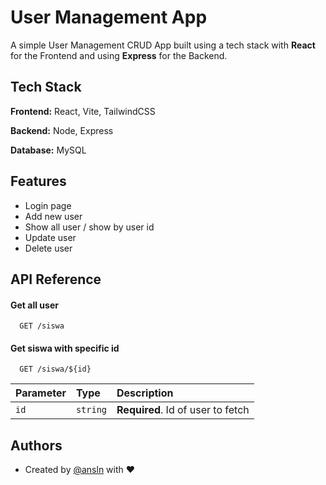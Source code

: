 # User Management App

A simple User Management CRUD App built using a tech stack with **React** for the Frontend and using **Express** for the Backend.
## Tech Stack

**Frontend:** React, Vite, TailwindCSS

**Backend:** Node, Express

**Database:** MySQL


## Features

- Login page
- Add new user
- Show all user / show by user id
- Update user
- Delete user


## API Reference

#### Get all user

```
  GET /siswa
```

#### Get siswa with specific id

```
  GET /siswa/${id}
```

| Parameter | Type     | Description                       |
| :-------- | :------- | :-------------------------------- |
| `id`      | `string` | **Required**. Id of user to fetch |


## Authors

- Created by [@ansln](https://www.github.com/ansln) with ❤
